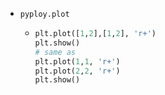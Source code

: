 - `pyploy.plot`
	- ```python
	  plt.plot([1,2],[1,2], 'r+')
	  plt.show()
	  # same as
	  plt.plot(1,1, 'r+')
	  plt.plot(2,2, 'r+')
	  plt.show()
	  ```
